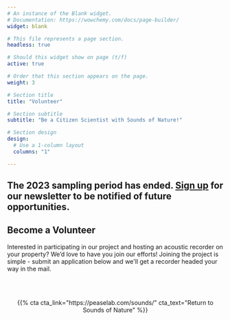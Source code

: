 ```yaml
---
# An instance of the Blank widget.
# Documentation: https://wowchemy.com/docs/page-builder/
widget: blank

# This file represents a page section.
headless: true

# Should this widget show on page (t/f)
active: true

# Order that this section appears on the page.
weight: 3

# Section title
title: "Volunteer"

# Section subtitle
subtitle: "Be a Citizen Scientist with Sounds of Nature!"

# Section design
design:
  # Use a 1-column layout
  columns: "1"

---
```

## The 2023 sampling period has ended. [Sign up](https://peaselab.com/sounds-newsletter/) for our newsletter to be notified of future opportunities.

## Become a Volunteer  

Interested in participating in our project and hosting an acoustic recorder on your property? We’d love to have you join our efforts! Joining the project is simple - submit an application below and we'll get a recorder headed your way in the mail.


  


<br/><br/>

<p style="text-align: center;">   {{% cta cta_link="https://peaselab.com/sounds/" cta_text="Return to Sounds of Nature" %}} </p>
  
